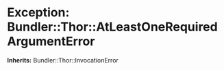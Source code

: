 # Exception: Bundler::Thor::AtLeastOneRequiredArgumentError
**Inherits:** Bundler::Thor::InvocationError
    




